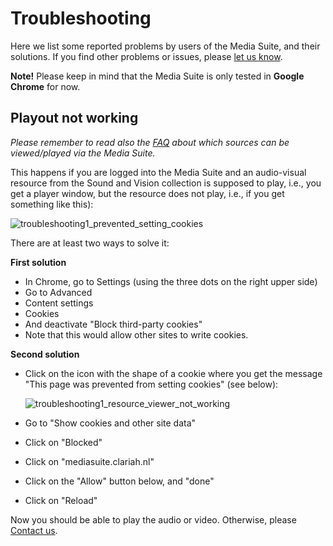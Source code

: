 Troubleshooting
===

Here we list some reported problems by users of the Media Suite, and their solutions. If you find other problems or issues, please [let us know](http://mediasuite.clariah.nl/contact).

**Note!** Please keep in mind that the Media Suite is only tested in **Google Chrome** for now.

## Playout not working

*Please remember to read also the [FAQ](<http://mediasuite.clariah.nl/documentation/faq/can-play-view>) about which sources can be viewed/played via the Media Suite.*

This happens if you are logged into the Media Suite and an audio-visual resource from the Sound and Vision collection is supposed to play, i.e., you get a player window, but the resource does not play, i.e., if you get something like this):

![troubleshooting1_prevented_setting_cookies](https://github.com/CLARIAH/mediasuite-info/blob/master/docs/_images/troubleshooting1_resource_viewer_not_working.jpg?raw=true)

There are at least two ways to solve it:

**First solution**

- In Chrome, go to Settings (using the three dots on the right upper side)
- Go to Advanced 
- Content settings
- Cookies
- And deactivate "Block third-party cookies"
- Note that this would allow other sites to write cookies.

**Second solution**

- Click on the icon with the shape of a cookie where you get the message "This page was prevented from setting cookies" (see below):

  ![troubleshooting1_resource_viewer_not_working](https://github.com/CLARIAH/mediasuite-info/blob/master/docs/_images/troubleshooting1_prevented_setting_cookies.jpg?raw=true)

- Go to "Show cookies and other site data"

- Click on "Blocked"

- Click on "mediasuite.clariah.nl"

- Click on the "Allow" button below, and "done"

- Click on "Reload"

Now you should be able to play the audio or video. Otherwise, please [Contact us](http://mediasuite.clariah.nl/contact).
